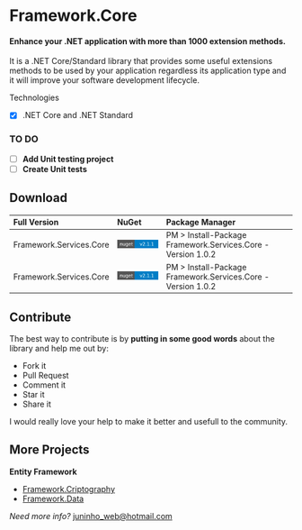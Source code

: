 # Framework.Core
#### Enhance your .NET application with more than 1000 extension methods.
It is a .NET Core/Standard library that provides some useful extensions methods to be used by your application regardless its application type and it will improve your software development lifecycle.

Technologies
- [x] .NET Core and .NET Standard

### TO DO
- [ ] **Add Unit testing project**
- [ ] **Create Unit tests**

## Download

Full Version  | NuGet		       | Package Manager
:------------ | :-------------|:----------------
Framework.Services.Core          | <a href="https://www.nuget.org/packages/Framework.Services.Core/"><img src="https://github.com/juninhodigital/Framework.Core/blob/master/nuget.svg"/></a> | PM > Install-Package Framework.Services.Core -Version 1.0.2
Framework.Services.Core          | <a href="https://www.nuget.org/packages/Framework.Services.Core/"><img src="https://github.com/juninhodigital/Framework.Core/blob/master/nuget.svg"/></a> | PM > Install-Package Framework.Services.Core -Version 1.0.2

## Contribute
The best way to contribute is by **putting in some good words** about the library and help me out by:

 - Fork it
 - Pull Request
 - Comment it
 - Star it
 - Share it
 
I would really love your help to make it better and usefull to the community.

## More Projects

**Entity Framework**
- [Framework.Criptography](https://github.com/juninhodigital/Framework.Cryptography/)
- [Framework.Data](https://github.com/juninhodigital/Framework.Data)

*Need more info?* juninho_web@hotmail.com
